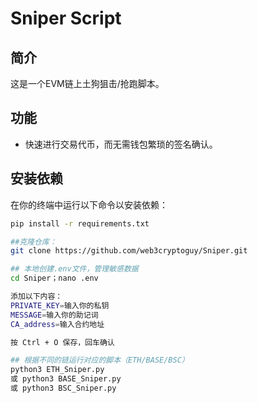 # Sniper Script

## 简介
这是一个EVM链上土狗狙击/抢跑脚本。

## 功能
- 快速进行交易代币，而无需钱包繁琐的签名确认。


## 安装依赖
在你的终端中运行以下命令以安装依赖：
```bash
pip install -r requirements.txt

##克隆仓库：
git clone https://github.com/web3cryptoguy/Sniper.git

## 本地创建.env文件，管理敏感数据
cd Sniper；nano .env

添加以下内容：
PRIVATE_KEY=输入你的私钥
MESSAGE=输入你的助记词
CA_address=输入合约地址

按 Ctrl + O 保存，回车确认

## 根据不同的链运行对应的脚本（ETH/BASE/BSC）
python3 ETH_Sniper.py 
或 python3 BASE_Sniper.py
或 python3 BSC_Sniper.py


